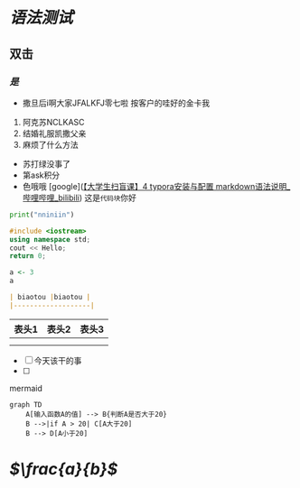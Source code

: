 # *语法测试*
## **双击**
### ***是***

- 撒旦后i啊大家JFALKFJ零七啦  按客户的哇好的金卡我
1. 阿克苏NCLKASC
2. 结婚礼服凯撒父亲
3. 麻烦了什么方法
- 苏打绿没事了
- 第ask积分
- 色哦哦
[google]([【大学生扫盲课】4 typora安装与配置 markdown语法说明_哔哩哔哩_bilibili](https://www.bilibili.com/video/BV1DtrbYrEgU/?spm_id_from=333.999.0.0&vd_source=551cf71d7a2eea1f7e39e35bb1279e98))
这是`代码块`你好 
```python
print("nniniin")

```



```C++
#include <iostream>
using namespace std;
cout << Hello;
return 0;
```


```R
a <- 3
a
```

```Markdown
| biaotou |biaotou |
|-------------------|
```


| 表头1 | 表头2 | 表头3 |
| --- | --- | --- |
|     |     |     |
|     |     |     |

- [ ] 今天该干的事
- [ ] 

mermaid

```mermaid
graph TD
    A[输入函数A的值] --> B{判断A是否大于20}
    B -->|if A > 20| C[A大于20]
    B --> D[A小于20]
```




# *$\frac{a}{b}$*
